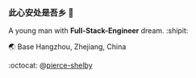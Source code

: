 ### 此心安处是吾乡 :high_brightness:
<!--this README.md is a Personal Profile which will present at GitHub profile-->

A young man with **Full-Stack-Engineer** dream. :shipit:

:earth_asia: Base Hangzhou, Zhejiang, China

:octocat: @[pierce-shelby](https://github.com/pierce-shelby)


